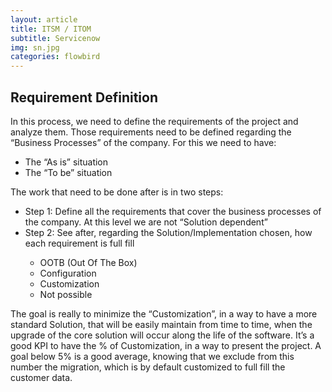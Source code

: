 ```yaml
---
layout: article
title: ITSM / ITOM
subtitle: Servicenow
img: sn.jpg
categories: flowbird
---
```


<div class="body">
  
  <h2>Requirement Definition</h2>
  
  <p>In this process, we need to define the requirements of the project and analyze them. Those requirements need to
be defined regarding the “Business Processes” of the company. For this we need to have:</p>

  <ul>
    <li>The “As is” situation</li>
    <li>The “To be” situation</li>
  </ul>
  
  <p>The work that need to be done after is in two steps:</p>
  
  <ul>
    <li>Step 1: Define all the requirements that cover the business processes of the company. At this level we are not
“Solution dependent”</li>
    <li>Step 2: See after, regarding the Solution/Implementation chosen, how each requirement is full fill</li>
    <ul>
      <li>OOTB (Out Of The Box)</li>
      <li>Configuration</li>
      <li>Customization</li>
      <li>Not possible</li>
    </ul>
  </ul>
  
  <p>The goal is really to minimize the “Customization”, in a way to have a more standard Solution, that will be
easily maintain from time to time, when the upgrade of the core solution will occur along the life of the software. It’s
a good KPI to have the % of Customization, in a way to present the project. A goal below 5% is a good average, knowing
that we exclude from this number the migration, which is by default customized to full fill the customer data.</p>
  
</div>
